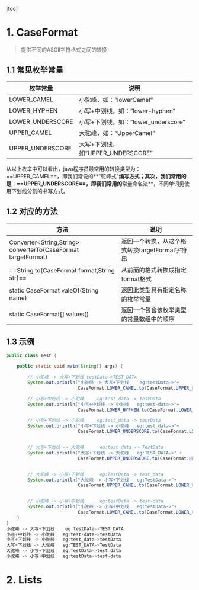 [toc]



# 1. CaseFormat

> 提供不同的ASCII字符格式之间的转换

## 1.1 常见枚举常量

| 枚举常量         | 说明                                |
| ---------------- | ----------------------------------- |
| LOWER_CAMEL      | 小驼峰，如：”lowerCamel“            |
| LOWER_HYPHEN     | 小写+中划线，如：”lower-hyphen“     |
| LOWER_UNDERSCORE | 小写+下划线，如：”lower_underscore“ |
| UPPER_CAMEL      | 大驼峰，如：“UpperCamel”            |
| UPPER_UNDERSCORE | 大写+下划线，如“UPPER_UNDERSCORE”   |

​	从以上枚举中可以看出，java程序员最常用的转换类型为：==UPPER_CAMEL==，即我们常说的**"驼峰式"**编写方式；其次，我们常用的是：==UPPER_UNDERSCORE==，即我们常用的**常量命名法**，不同单词见使用下划线分割的书写方式。

## 1.2 对应的方法

| 方法                                                         | 说明                                           |
| ------------------------------------------------------------ | ---------------------------------------------- |
| Converter<String,String> converterTo(CaseFormat targetFormat) | 返回一个转换，从这个格式转换targetFormat字符串 |
| ==String to(CaseFormat format,String str)==                  | 从前面的格式转换成指定format格式               |
| static CaseFormat valeOf(String name)                        | 返回此类型具有指定名称的枚举常量               |
| static CaseFormat[] values()                                 | 返回一个包含该枚举类型的常量数组中的顺序       |

## 1.3 示例

```java
public class Test {

    public static void main(String[] args) {

        // 小驼峰 -> 大写+下划线 testData->TEST_DATA
        System.out.println("小驼峰 -> 大写+下划线    eg:testData->"+
                           CaseFormat.LOWER_CAMEL.to(CaseFormat.UPPER_UNDERSCORE, "testData"));

        // 小写+中划线 -> 小驼峰     eg:test-data -> testData
        System.out.println("小写+中划线 -> 小驼峰   eg:test-data->"+
                           CaseFormat.LOWER_HYPHEN.to(CaseFormat.LOWER_CAMEL, "test-data"));

        // 小写+下划线 -> 小驼峰     eg:test_data -> testData
        System.out.println("小写+下划线 -> 小驼峰   eg:test_data->"+
                           CaseFormat.LOWER_UNDERSCORE.to(CaseFormat.LOWER_CAMEL, "test_data"));


        // 大写+下划线 -> 大驼峰      eg:test_data -> TestData
        System.out.println("大写+下划线 -> 大驼峰   eg:TEST_DATA->" +
                           CaseFormat.UPPER_UNDERSCORE.to(CaseFormat.UPPER_CAMEL, "TEST_DATA"));


        // 大驼峰 -> 小写+下划线      eg:TestData -> test_data
        System.out.println("大驼峰 -> 小写+下划线   eg:TestData->"+
                           CaseFormat.UPPER_CAMEL.to(CaseFormat.LOWER_UNDERSCORE, "TestData"));


        // 小驼峰 -> 小写+中划线      eg:testData -> test-data
        System.out.println("小驼峰 -> 小写+中划线   eg:testData->"+
                           CaseFormat.LOWER_CAMEL.to(CaseFormat.LOWER_HYPHEN, "testData"));
    }
}
小驼峰 -> 大写+下划线    eg:testData->TEST_DATA
小写+中划线 -> 小驼峰   eg:test-data->testData
小写+下划线 -> 小驼峰   eg:test_data->testData
大写+下划线 -> 大驼峰   eg:TEST_DATA->TestData
大驼峰 -> 小写+下划线   eg:TestData->test_data
小驼峰 -> 小写+中划线   eg:testData->test-data
```



# 2. Lists


